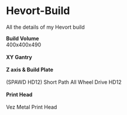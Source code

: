 # Hevort-Build
All the details of my Hevort build

**Build Volume**
<br />
400x400x490
<br />
<br />
**XY Gantry**
<br />
<br />
**Z axis & Build Plate**
<br />
<br />
(SPAWD HD12) Short Path All Wheel Drive HD12
<br />
<br />
**Print Head**
<br />
<br />
Vez Metal Print Head 

